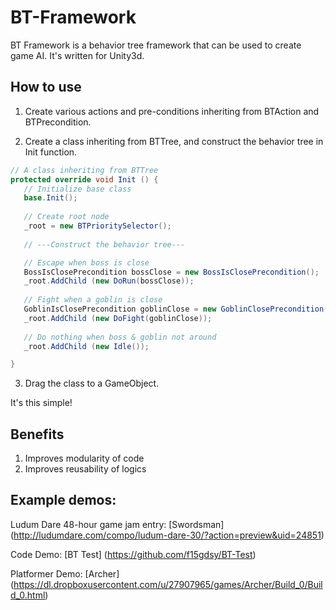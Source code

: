 BT-Framework
============

BT Framework is a behavior tree framework that can be used to create game AI. It's written for Unity3d.

## How to use

1. Create various actions and pre-conditions inheriting from BTAction and BTPrecondition.

2. Create a class inheriting from BTTree, and construct the behavior tree in Init function.
```csharp
// A class inheriting from BTTree
protected override void Init () {
   // Initialize base class
   base.Init();
   
   // Create root node
   _root = new BTPrioritySelector();
   
   // ---Construct the behavior tree---

   // Escape when boss is close
   BossIsClosePrecondition bossClose = new BossIsClosePrecondition();
   _root.AddChild (new DoRun(bossClose));
   
   // Fight when a goblin is close
   GoblinIsClosePrecondition goblinClose = new GoblinClosePrecondition();
   _root.AddChild (new DoFight(goblinClose));
   
   // Do nothing when boss & goblin not around
   _root.AddChild (new Idle());

}
```
3. Drag the class to a GameObject.

It's this simple!


## Benefits
1. Improves modularity of code
2. Improves reusability of logics


## Example demos:
Ludum Dare 48-hour game jam entry: [Swordsman] (http://ludumdare.com/compo/ludum-dare-30/?action=preview&uid=24851)

Code Demo: [BT Test] (https://github.com/f15gdsy/BT-Test)

Platformer Demo: [Archer] (https://dl.dropboxusercontent.com/u/27907965/games/Archer/Build_0/Build_0.html)
